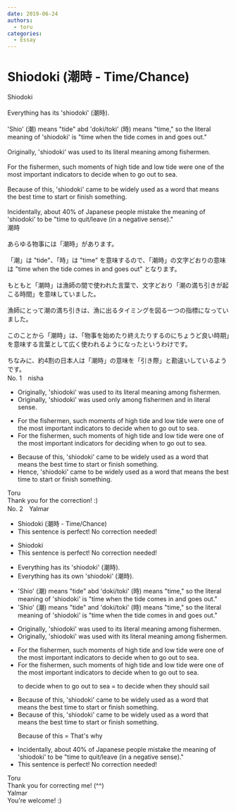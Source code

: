 ```yaml
---
date: 2019-06-24
authors:
  - toru
categories:
  - Essay
---
```


<h1 id="subject_show">Shiodoki (潮時 - Time/Chance)</h1>
<div class="date" hidden>Jun 24, 2019 22:38</div>
<div id="post"><div id="body_show_ori">
Shiodoki<br/><br/>Everything has its 'shiodoki' (潮時).<br/><br/>'Shio' (潮) means "tide" abd 'doki/toki' (時) means "time," so the literal meaning of 'shiodoki' is "time when the tide comes in and goes out."<br/> <br/>Originally, 'shiodoki' was used to its literal meaning among fishermen.<br/><br/>For the fishermen, such moments of high tide and low tide were one of the most important indicators to decide when to go out to sea.<br/><br/>Because of this, 'shiodoki' came to be widely used as a word that means the best time to start or finish something.<br/><br/>Incidentally, about 40% of Japanese people mistake the meaning of 'shiodoki' to be "time to quit/leave (in a negative sense)." 
</div></div>

<!-- more -->

<div id="post_ja"><div id="body_show_mo">
潮時<br/><br/>あらゆる物事には「潮時」があります。<br/><br/>「潮」は "tide"、「時」は "time" を意味するので、「潮時」の文字どおりの意味は "time when the tide comes in and goes out" となります。<br/><br/>もともと「潮時」は漁師の間で使われた言葉で、文字どおり「潮の満ち引きが起こる時間」を意味していました。<br/><br/>漁師にとって潮の満ち引きは、漁に出るタイミングを図る一つの指標になっていました。<br/><br/>このことから「潮時」は、「物事を始めたり終えたりするのにちょうど良い時期」を意味する言葉として広く使われるようになったというわけです。<br/><br/>ちなみに、約4割の日本人は「潮時」の意味を「引き際」と勘違いしているようです。
</div></div>
<div id="block"><div class="first_name"> No. 1　<span class="just_name">nisha</span></div><div id="block2">
<ul class="correction_field">
<li class="incorrect">Originally, 'shiodoki' was used to its literal meaning among fishermen.</li>
<li class="corrected correct">
<span class="f_blue">Originally, 'shiodoki' was used only among fishermen and in literal sense. </span>
</li>
</ul>
<ul class="correction_field">
<li class="incorrect">For the fishermen, such moments of high tide and low tide were one of the most important indicators to decide when to go out to sea.</li>
<li class="corrected correct">
For the fishermen, such moments of high tide and low tide were one of the most important indicators <span class="f_blue">for deciding</span> when to go out to sea.
</li>
</ul>
<ul class="correction_field">
<li class="incorrect">Because of this, 'shiodoki' came to be widely used as a word that means the best time to start or finish something.</li>
<li class="corrected correct">
<span class="f_blue">Hence</span>, 'shiodoki' came to be widely used as a word that means the best time to start or finish something.
</li>
</ul>
</div><div class="name"><span class="just_name">Toru</span><br>
Thank you for the correction! :)
</div>
</div>
<div id="block"><div class="first_name"> No. 2　<span class="just_name">Yalmar</span></div><div id="block2">
<ul class="correction_field">
<li class="incorrect">Shiodoki (潮時 - Time/Chance)</li>
<li class="corrected perfect">This sentence is perfect! No correction needed!</li>
</ul>
<ul class="correction_field">
<li class="incorrect">Shiodoki</li>
<li class="corrected perfect">This sentence is perfect! No correction needed!</li>
</ul>
<ul class="correction_field">
<li class="incorrect">Everything has its 'shiodoki' (潮時).</li>
<li class="corrected correct">
Everything has its <span class="f_red">own</span> 'shiodoki' (潮時).
</li>
</ul>
<ul class="correction_field">
<li class="incorrect">'Shio' (潮) means "tide" abd 'doki/toki' (時) means "time," so the literal meaning of 'shiodoki' is "time when the tide comes in and goes out."</li>
<li class="corrected correct">
'Shio' (潮) means "tide" <span class="f_red">and</span> 'doki/toki' (時) means "time," so the literal meaning of 'shiodoki' is "time when the tide comes in and goes out."
</li>
</ul>
<ul class="correction_field">
<li class="incorrect">Originally, 'shiodoki' was used to its literal meaning among fishermen.</li>
<li class="corrected correct">
Originally, 'shiodoki' was used <span class="f_red">with</span> its literal meaning among fishermen.
</li>
</ul>
<ul class="correction_field">
<li class="incorrect">For the fishermen, such moments of high tide and low tide were one of the most important indicators to decide when to go out to sea.</li>
<li class="corrected correct">
For the fishermen, such moments of high tide and low tide were one of the most important indicators to decide when to go out to sea.
<p class="correction_comment">to decide when to go out to sea = to decide when they should sail</p>
</li>
</ul>
<ul class="correction_field">
<li class="incorrect">Because of this, 'shiodoki' came to be widely used as a word that means the best time to start or finish something.</li>
<li class="corrected correct">
Because of this, 'shiodoki' came to be widely used as a word that means the best time to start or finish something.
<p class="correction_comment">Because of this = That's why</p>
</li>
</ul>
<ul class="correction_field">
<li class="incorrect">Incidentally, about 40% of Japanese people mistake the meaning of 'shiodoki' to be "time to quit/leave (in a negative sense)." </li>
<li class="corrected perfect">This sentence is perfect! No correction needed!</li>
</ul>
</div><div class="name"><span class="just_name">Toru</span><br>
Thank you for correcting me! (^^)
</div>
<div class="name"><span class="just_name">Yalmar</span><br>
You're welcome! :)
</div>
</div>
